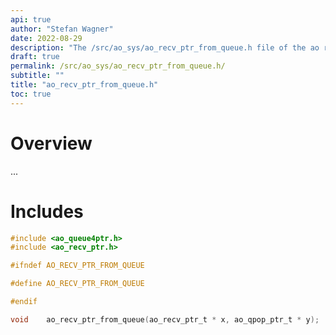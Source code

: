 ```yaml
---
api: true
author: "Stefan Wagner"
date: 2022-08-29
description: "The /src/ao_sys/ao_recv_ptr_from_queue.h file of the ao real-time operating system."
draft: true
permalink: /src/ao_sys/ao_recv_ptr_from_queue.h/ 
subtitle: ""
title: "ao_recv_ptr_from_queue.h"
toc: true
---
```


# Overview

...

# Includes

```c
#include <ao_queue4ptr.h>
#include <ao_recv_ptr.h>

#ifndef AO_RECV_PTR_FROM_QUEUE

#define AO_RECV_PTR_FROM_QUEUE

#endif

void    ao_recv_ptr_from_queue(ao_recv_ptr_t * x, ao_qpop_ptr_t * y);

```
